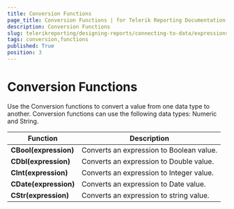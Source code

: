 ```yaml
---
title: Conversion Functions
page_title: Conversion Functions | for Telerik Reporting Documentation
description: Conversion Functions
slug: telerikreporting/designing-reports/connecting-to-data/expressions/expressions-reference/functions/conversion-functions
tags: conversion,functions
published: True
position: 3
---
```


# Conversion Functions

Use the Conversion functions to convert a value from one data type to another. Conversion functions can use the following data types: Numeric and String.

| Function | Description |
| ------ | ------ |
| __CBool(expression)__ |Converts an expression to Boolean value.|
| __CDbl(expression)__ |Converts an expression to Double value.|
| __CInt(expression)__ |Converts an expression to Integer value.|
| __CDate(expression)__ |Converts an expression to Date value.|
| __CStr(expression)__ |Converts an expression to string value.|

